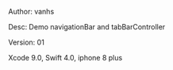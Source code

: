 Author: vanhs

Desc: Demo navigationBar and tabBarController

Version: 01

Xcode 9.0, Swift 4.0, iphone 8 plus


